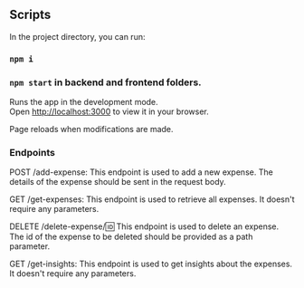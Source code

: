 ## Scripts

In the project directory, you can run:

### `npm i`

### `npm start` in backend and frontend folders.

Runs the app in the development mode.\
Open [http://localhost:3000](http://localhost:3000) to view it in your browser.

Page reloads when modifications are made.

### Endpoints

POST /add-expense: This endpoint is used to add a new expense. The details of the expense should be sent in the request body.

GET /get-expenses: This endpoint is used to retrieve all expenses. It doesn't require any parameters.

DELETE /delete-expense/:id: This endpoint is used to delete an expense. The id of the expense to be deleted should be provided as a path parameter.

GET /get-insights: This endpoint is used to get insights about the expenses. It doesn't require any parameters.